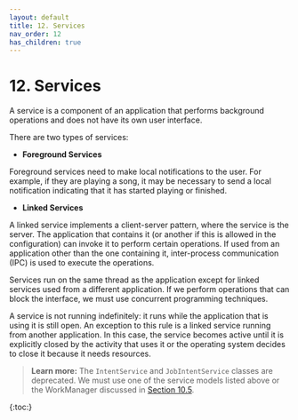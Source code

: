 ```yaml
---
layout: default
title: 12. Services
nav_order: 12
has_children: true
---
```


# 12. Services

A service is a component of an application that performs background operations and does not have its own user interface.

There are two types of services:

-	**Foreground Services**

Foreground services need to make local notifications to the user. For example, if they are playing a song, it may be necessary to send a local notification indicating that it has started playing or finished.


-	**Linked Services**

A linked service implements a client-server pattern, where the service is the server. The application that contains it (or another if this is allowed in the configuration) can invoke it to perform certain operations. If used from an application other than the one containing it, inter-process communication (IPC) is used to execute the operations.  

Services run on the same thread as the application except for linked services used from a different application. If we perform operations that can block the interface, we must use concurrent programming techniques.

A service is not running indefinitely: it runs while the application that is using it is still open. An exception to this rule is a linked service running from another application. In this case, the service becomes active until it is explicitly closed by the activity that uses it or the operating system decides to close it because it needs resources.

> **Learn more:**
>The `IntentService` and `JobIntentService` classes are deprecated. We must use one of the service models listed above or the WorkManager discussed in [Section 10.5](/content/10/05-workmanager).


{:toc:}
